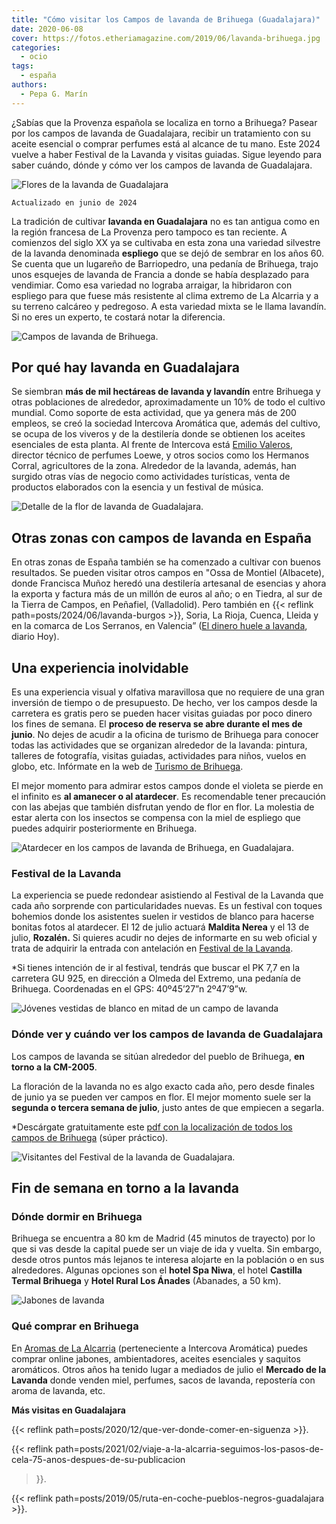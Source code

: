 ```yaml
---
title: "Cómo visitar los Campos de lavanda de Brihuega (Guadalajara)"
date: 2020-06-08
cover: https://fotos.etheriamagazine.com/2019/06/lavanda-brihuega.jpg
categories: 
  - ocio
tags: 
  - españa
authors: 
  - Pepa G. Marín
---
```


¿Sabías que la Provenza española se localiza en torno a Brihuega? Pasear por los campos 
de lavanda de Guadalajara, recibir un tratamiento con su aceite esencial o comprar 
perfumes está al alcance de tu mano. Este 2024 vuelve a haber Festival de la Lavanda y 
visitas guiadas. Sigue leyendo para saber cuándo, dónde y cómo ver los campos de lavanda 
de Guadalajara. 

![Flores de la lavanda de Guadalajara](https://fotos.etheriamagazine.com/2019/06/festival-lavanda-flores.jpg "La lavanda inunda de color el campo alcarreño. ©FdL")

```
Actualizado en junio de 2024
```

La tradición de cultivar **lavanda en Guadalajara** no es tan antigua como en la región 
francesa de La Provenza pero tampoco es tan reciente. A comienzos del siglo XX ya se 
cultivaba en esta zona una variedad silvestre de la lavanda denominada **espliego** que 
se dejó de sembrar en los años 60. Se cuenta que un lugareño de Barriopedro, una pedanía 
de Brihuega, trajo unos esquejes de lavanda de Francia a donde se había desplazado para 
vendimiar. Como esa variedad no lograba arraigar, la hibridaron con espliego para que 
fuese más resistente al clima extremo de La Alcarria y a su terreno calcáreo y 
pedregoso. A esta variedad mixta se le llama lavandín. Si no eres un experto, te costará 
notar la diferencia. 

![Campos de lavanda de Brihuega.](https://fotos.etheriamagazine.com/2019/06/festival-lavanda-campos-brihuega.jpg "© Festival de Lavanda.")

## Por qué hay lavanda en Guadalajara

Se siembran **más de mil hectáreas de lavanda y lavandín** entre Brihuega y otras 
poblaciones de alrededor, aproximadamente un 10% de todo el cultivo mundial. Como 
soporte de esta actividad, que ya genera más de 200 empleos, se creó la sociedad 
Intercova Aromática que, además del cultivo, se ocupa de los viveros y de la destilería 
donde se obtienen los aceites esenciales de esta planta. Al frente de Intercova está 
[Emilio 
Valeros](https://cincodias.elpais.com/cincodias/2018/07/27/fortunas/1532707590_285368.html), 
director técnico de perfumes Loewe, y otros socios como los Hermanos Corral, 
agricultores de la zona. Alrededor de la lavanda, además, han surgido otras vías de 
negocio como actividades turísticas, venta de productos elaborados con la esencia y un 
festival de música. 

![Detalle de la flor de lavanda de Guadalajara.](https://fotos.etheriamagazine.com/2019/06/flor-lavanda-provenza-espana.jpg "Detalle de flor de lavanda.")

## Otras zonas con campos de lavanda en España

En otras zonas de España también se ha comenzado a cultivar con buenos resultados. Se 
pueden visitar otros campos en "Ossa de Montiel (Albacete), donde Francisca Muñoz heredó 
una destilería artesanal de esencias y ahora la exporta y factura más de un millón de 
euros al año; o en Tiedra, al sur de la Tierra de Campos, en Peñafiel, (Valladolid). 
Pero también en {{< reflink path=posts/2024/06/lavanda-burgos >}}, Soria, La Rioja, 
Cuenca, Lleida y en la comarca de Los Serranos, en Valencia” ([El dinero huele a 
lavanda](https://www.hoy.es/sociedad/dinero-huele-lavanda-20180107001615-ntvo.html), 
diario Hoy). 

## Una experiencia inolvidable

Es una experiencia visual y olfativa maravillosa que no requiere de una gran inversión 
de tiempo o de presupuesto. De hecho, ver los campos desde la carretera es gratis pero 
se pueden hacer visitas guiadas por poco dinero los fines de semana. El **proceso de 
reserva se abre durante el mes de junio**. No dejes de acudir a la oficina de turismo de 
Brihuega para conocer todas las actividades que se organizan alrededor de la lavanda: 
pintura, talleres de fotografía, visitas guiadas, actividades para niños, vuelos en 
globo, etc. Infórmate en la web de [Turismo de Brihuega](https://turismobrihuega.com/). 

El mejor momento para admirar estos campos donde el violeta se pierde en el infinito es 
**al amanecer o al atardecer**. Es recomendable tener precaución con las abejas que 
también disfrutan yendo de flor en flor. La molestia de estar alerta con los insectos se 
compensa con la miel de espliego que puedes adquirir posteriormente en Brihuega. 

![Atardecer en los campos de lavanda de Brihuega, en Guadalajara.](https://fotos.etheriamagazine.com/2019/06/festival-lavanda-campos.jpg "© Festival de Lavanda.")

### Festival de la Lavanda

La experiencia se puede redondear asistiendo al Festival de la Lavanda que cada año 
sorprende con particularidades nuevas. Es un festival con toques bohemios donde los 
asistentes suelen ir vestidos de blanco para hacerse bonitas fotos al atardecer. El 12 
de julio actuará **Maldita Nerea** y el 13 de julio, **Rozalén.** Si quieres acudir no 
dejes de informarte en su web oficial y trata de adquirir la entrada con antelación en 
[Festival de la Lavanda](https://www.festivaldelalavanda.com/). 

\*Si tienes intención de ir al festival, tendrás que buscar el PK 7,7 en la carretera GU 
925, en dirección a Olmeda del Extremo, una pedanía de Brihuega. Coordenadas en el GPS: 
40º45’27”n 2º47’9”w. 

![Jóvenes vestidas de blanco en mitad de un campo de lavanda](https://fotos.etheriamagazine.com/2019/06/festival-lavanda-brihuega.jpg "Los campos son el escenario perfecto para una sesión fotográfica. © Festival de Lavanda de Brihuega")

### Dónde ver y cuándo ver los campos de lavanda de Guadalajara

Los campos de lavanda se sitúan alrededor del pueblo de Brihuega, **en torno a la 
CM-2005**. 

La floración de la lavanda no es algo exacto cada año, pero desde finales de junio ya se 
pueden ver campos en flor. El mejor momento suele ser la **segunda o tercera semana de 
julio**, justo antes de que empiecen a segarla. 

\*Descárgate gratuitamente este [pdf con la localización de todos los campos de 
Brihuega](https://turismobrihuega.com/images/FOLLETO_ACCESO_CAMPOS_DE_LAVANDA.pdf) 
(súper práctico). 

![Visitantes del Festival de la lavanda de Guadalajara.](https://fotos.etheriamagazine.com/2019/06/festival-lavanda-gente-campos.jpg "© Festival de Lavanda.")

## Fin de semana en torno a la lavanda

### Dónde dormir en Brihuega

Brihuega se encuentra a 80 km de Madrid (45 minutos de trayecto) por lo que si vas desde 
la capital puede ser un viaje de ida y vuelta. Sin embargo, desde otros puntos más 
lejanos te interesa alojarte en la población o en sus alrededores. Algunas opciones son 
el **hotel Spa Niwa**, el hotel **Castilla Termal Brihuega** y **Hotel Rural Los 
Ánades** (Abanades, a 50 km). 

![Jabones de lavanda](https://fotos.etheriamagazine.com/2019/06/jabones-lavanda-guadalajara.jpg "Jabones de lavanda.")

### Qué comprar en Brihuega

En [Aromas de La Alcarria](https://www.aromasdelaalcarria.es/) (perteneciente a 
Intercova Aromática) puedes comprar online jabones, ambientadores, aceites esenciales y 
saquitos aromáticos. Otros años ha tenido lugar a mediados de julio el **Mercado de la 
Lavanda** donde venden miel, perfumes, sacos de lavanda, repostería con aroma de 
lavanda, etc. 

**Más visitas en Guadalajara** 

{{< reflink path=posts/2020/12/que-ver-donde-comer-en-siguenza >}}. 

{{< reflink 
path=posts/2021/02/viaje-a-la-alcarria-seguimos-los-pasos-de-cela-75-anos-despues-de-su-publicacion 
>}}. 

{{< reflink path=posts/2019/05/ruta-en-coche-pueblos-negros-guadalajara >}}.
